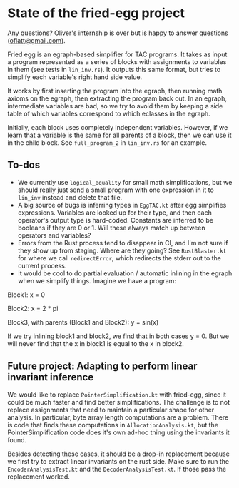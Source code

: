 # State of the fried-egg project

Any questions? Oliver's internship is over but is happy to answer questions (oflatt@gmail.com).

Fried egg is an egraph-based simplifier for TAC programs. It takes as input a program represented as a series of blocks with assignments to variables in them (see tests in `lin_inv.rs`). It outputs this same format, but tries to simplify each variable's right hand side value.

It works by first inserting the program into the egraph, then running math axioms on the egraph, then extracting the program back out. In an egraph, intermediate variables are bad, so we try to avoid them by keeping a side table of which variables correspond to which eclasses in the egraph.

Initially, each block uses completely independent variables. However, if we learn that a variable is the same for all parents of a block, then we can use it in the child block. See `full_program_2` in `lin_inv.rs` for an example.


## To-dos

- We currently use `logical_equality` for small math simplifications, but we should really just send a small program with one expression in it to `lin_inv` instead and delete that file.
- A big source of bugs is inferring types in `EggTAC.kt` after egg simplifies expressions. Variables are looked up for their type, and then each operator's output type is hard-coded. Constants are inferred to be booleans if they are 0 or 1. Will these always match up between operators and variables?
- Errors from the Rust process tend to disappear in CI, and I'm not sure if they show up from staging. Where are they going? See `RustBlaster.kt` for where we call `redirectError`, which redirects the stderr out to the current process.
- It would be cool to do partial evaluation / automatic inlining in the egraph when we simplify things.
Imagine we have a program:

Block1: x = 0

Block2: x = 2 * pi

Block3, with parents (Block1 and Block2): y = sin(x)

If we try inlining block1 and block2, we find that in both cases y = 0. But we will never find that the x in block1 is equal to the x in block2.




## Future project: Adapting to perform linear invariant inference

We would like to replace `PointerSimplification.kt` with fried-egg, since it could be much faster and find better simplifications.
The challenge is to not replace assignments that need to maintain a particular shape for other analysis.
In particular, byte array length computations are a problem. There is code that finds these computations in `AllocationAnalysis.kt`, but the PointerSimplification code does it's own ad-hoc thing using the invariants it found.

Besides detecting these cases, it should be a drop-in replacement because we first try to extract linear invariants on the rust side. Make sure to run the `EncoderAnalysisTest.kt` and the `DecoderAnalysisTest.kt`. If those pass the replacement worked.